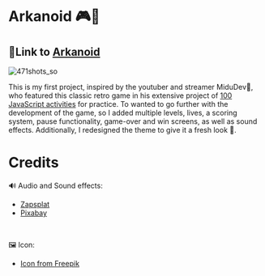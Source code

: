 # Arkanoid 🎮🧱

## 🔗Link to [Arkanoid](https://arkanoid-gb.netlify.app/)
<div display="center">
  
  ![471shots_so](https://github.com/Garbolin/Arkanoid/assets/134524103/66491843-77f1-4880-9e6d-e7940389d5dc)
</div>



This is my first project, inspired by the youtuber and streamer MiduDev🎥, who featured this classic retro game in his extensive project of [100 JavaScript activities](https://www.javascript100.dev/) for practice. To wanted to go further with the development of the game, so I added multiple levels, lives, a scoring system, pause functionality, game-over and win screens, as well as sound effects. Additionally, I redesigned the theme to give it a fresh look 🎨.

# Credits
🔊 Audio and Sound effects:
- [Zapsplat](https://www.zapsplat.com/sound-effect-category/game-sounds/)
- [Pixabay](https://pixabay.com/)
<br>

🖼️ Icon:
- <a href="https://www.freepik.es/icono/pared-ladrillo_78114#fromView=search&page=1&position=20&uuid=df764b6f-1739-49bc-9ba2-8d504e4717ce">Icon from Freepik</a>

